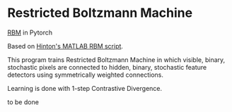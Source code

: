 # Restricted Boltzmann Machine
[RBM](https://uwaterloo.ca/data-analytics/sites/ca.data-analytics/files/uploads/files/dbn2.pdf) in Pytorch

Based on [Hinton's MATLAB RBM script](www.sciencemag.org/cgi/content/full/313/5786/504/DC1).

This program trains Restricted Boltzmann Machine in which
visible, binary, stochastic pixels are connected to
hidden, binary, stochastic feature detectors using symmetrically
weighted connections. 

Learning is done with 1-step Contrastive Divergence.

to be done
